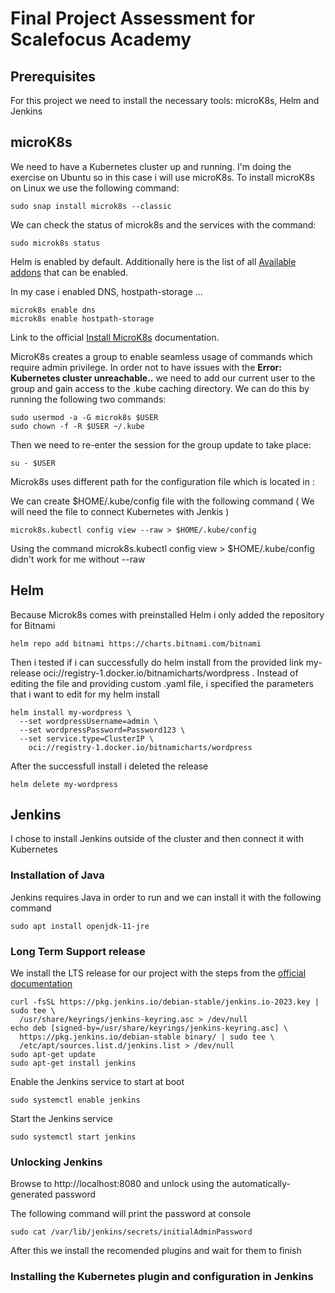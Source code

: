 <!-- Final Project Assessment for Scalefocus Academy -->

# Final Project Assessment for Scalefocus Academy

## Prerequisites

For this project we need to install the necessary tools: microK8s, Helm and Jenkins

## microK8s

We need to have a Kubernetes cluster up and running. I'm doing the exercise on Ubuntu so in this case i will use microK8s.
To install microK8s on Linux we use the following command:

```console
sudo snap install microk8s --classic
```
We can check the status of microk8s and the services with the command:

```console
sudo microk8s status
```

Helm is enabled by default.
Additionally here is the list of all [Available addons](https://microk8s.io/docs/addons) that can be enabled.

In my case i enabled DNS, hostpath-storage ...

```console
microk8s enable dns
microk8s enable hostpath-storage
```

Link to the official [Install MicroK8s](https://microk8s.io/?_ga=2.244230917.1064120375.1684140339-1143821281.1684140339) documentation.

MicroK8s creates a group to enable seamless usage of commands which require admin privilege.
In order not to have issues with the **Error: Kubernetes cluster unreachable..** we need to add our current user to the group and gain access to the .kube caching directory.
We can do this by running the following two commands:

```console
sudo usermod -a -G microk8s $USER
sudo chown -f -R $USER ~/.kube
```

Then we need to re-enter the session for the group update to take place:

```console
su - $USER
```
Microk8s uses different path for the configuration file which is located in :

We can create $HOME/.kube/config file with the following command ( We will need the file to connect Kubernetes with Jenkis )

```console
microk8s.kubectl config view --raw > $HOME/.kube/config
```
Using the command microk8s.kubectl config view > $HOME/.kube/config didn't work for me without --raw

## Helm

Because Microk8s comes with preinstalled Helm i only added the repository for Bitnami

```console
helm repo add bitnami https://charts.bitnami.com/bitnami
```

Then i tested if i can successfully do helm install from the provided link my-release oci://registry-1.docker.io/bitnamicharts/wordpress .
Instead of editing the file and providing custom .yaml file, i specified the parameters that i want to edit for my helm install

```console
helm install my-wordpress \
  --set wordpressUsername=admin \
  --set wordpressPassword=Password123 \
  --set service.type=ClusterIP \
    oci://registry-1.docker.io/bitnamicharts/wordpress
```

After the successfull install i deleted the release

```console
helm delete my-wordpress
```

## Jenkins

I chose to install Jenkins outside of the cluster and then connect it with Kubernetes

### Installation of Java

Jenkins requires Java in order to run and we can install it with the following command

```console
sudo apt install openjdk-11-jre
```
### Long Term Support release

We install the LTS release for our project with the steps from the [official documentation](https://www.jenkins.io/doc/book/installing/linux/)

```console
curl -fsSL https://pkg.jenkins.io/debian-stable/jenkins.io-2023.key | sudo tee \
  /usr/share/keyrings/jenkins-keyring.asc > /dev/null
echo deb [signed-by=/usr/share/keyrings/jenkins-keyring.asc] \
  https://pkg.jenkins.io/debian-stable binary/ | sudo tee \
  /etc/apt/sources.list.d/jenkins.list > /dev/null
sudo apt-get update
sudo apt-get install jenkins
```

Enable the Jenkins service to start at boot

```console
sudo systemctl enable jenkins
```
Start the Jenkins service

```console
sudo systemctl start jenkins
```
### Unlocking Jenkins

Browse to http://localhost:8080 and unlock using the automatically-generated password

The following command will print the password at console

```console
sudo cat /var/lib/jenkins/secrets/initialAdminPassword
```
After this we install the recomended plugins and wait for them to finish

### Installing the Kubernetes plugin and configuration in Jenkins

  
